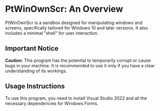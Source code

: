# PtWinOwnScr: An Overview

PtWinOwnScr is a sandbox designed for manipulating windows and screens, specifically tailored for Windows 10 and later versions. It also includes a minimal "shell" for user interaction.

## Important Notice

**Caution**: This program has the potential to temporarily corrupt or cause bugs in your machine. It is recommended to use it only if you have a clear understanding of its workings.

## Usage Instructions

To use this program, you need to install Visual Studio 2022 and all the necessary dependencies for Windows Forms.

